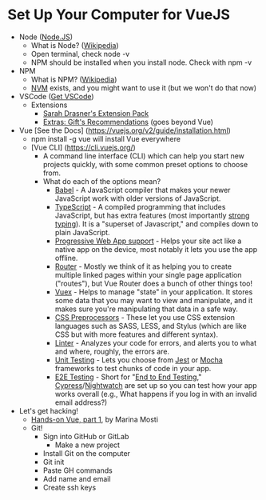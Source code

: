 # Set Up Your Computer for VueJS


- Node ([Node.JS](https://nodejs.org/en/download/))
    - What is Node? ([Wikipedia](https://en.wikipedia.org/wiki/Node.js))
    - Open terminal, check node -v
    - NPM should be installed when you install node. Check with npm -v
- NPM
    - What is NPM? ([Wikipedia](https://en.wikipedia.org/wiki/Npm_%28software%29))
    - [NVM](https://github.com/creationix/nvm) exists, and you might want to use it (but we won't do that now)
- VSCode ([Get VSCode](https://code.visualstudio.com/))
    - Extensions
        - [Sarah Drasner's Extension Pack](https://marketplace.visualstudio.com/items?itemName=sdras.vue-vscode-extensionpack)
        - [Extras: Gift's Recommendations](https://dev.to/lauragift21/a-collection-of-essential-vscode--extensions-26al) (goes beyond Vue)
- Vue [See the Docs] (https://vuejs.org/v2/guide/installation.html)
    - npm install -g vue will install Vue everywhere
    - [Vue CLI] (https://cli.vuejs.org/)
        - A command line interface (CLI) which can help you start new projects quickly, with some common preset options to choose from.
        - What do each of the options mean?
            - [Babel](https://babeljs.io/docs/en) - A JavaScript compiler that makes your newer JavaScript work with older versions of JavaScript.
            - [TypeScript](https://www.typescriptlang.org/index.html) - A compiled programming that includes JavaScript, but has extra features (most importantly [strong typing](https://en.wikipedia.org/wiki/Strong_and_weak_typing)). It is a "superset of Javascript," and compiles down to plain JavaScript.
            - [Progressive Web App support](https://en.wikipedia.org/wiki/Progressive_web_applications) - Helps your site act like a native app on the device, most notably it lets you use the app offline.
            - [Router](https://router.vuejs.org/) - Mostly we think of it as helping you to create multiple linked pages within your single page application ("routes"), but Vue Router does a bunch of other things too!
            - [Vuex](https://vuex.vuejs.org/) - Helps to manage "state" in your application. It stores some data that you may want to view and manipulate, and it makes sure you're manipulating that data in a safe way.
            - [CSS Preprocessors](https://developer.mozilla.org/en-US/docs/Glossary/CSS_preprocessor) - These let you use CSS extension languages such as SASS, LESS, and Stylus (which are like CSS but with more features and different syntax).
            - [Linter](https://en.wikipedia.org/wiki/Lint_(software)) - Analyzes your code for errors, and alerts you to what and where, roughly, the errors are.
            - [Unit Testing](https://vuejs.org/v2/guide/unit-testing.html) - Lets you choose from [Jest](https://github.com/facebook/jest) or [Mocha](https://mochajs.org/) frameworks to test chunks of code in your app.
            - [E2E Testing](https://dev.to/lambdatesting/all-you-need-to-know-about-end-to-end-testing-4nbb) - Short for "[End to End Testing](https://vuejsdevelopers.com/2019/04/01/vue-testing-unit-vs-e2e/)," [Cypress](https://www.cypress.io/)/[Nightwatch](http://nightwatchjs.org/) are set up so you can test how your app works overall (e.g., What happens if you log in with an invalid email address?)
- Let's get hacking!
    - [Hands-on Vue, part 1](https://dev.to/vuevixens/hands-on-vuejs-for-beginners-part-1-2j2g), by Marina Mosti
    - Git!
        - Sign into GitHub or GitLab
            - Make a new project
        - Install Git on the computer
        - Git init
        - Paste GH commands
        - Add name and email
        - Create ssh keys
